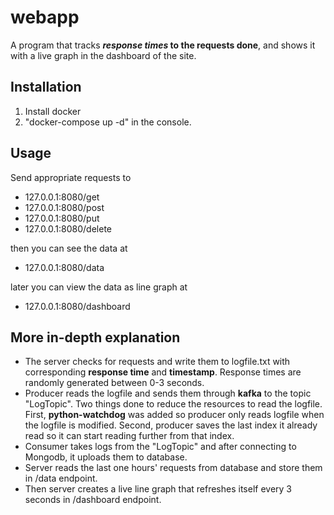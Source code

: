 # webapp
A program that tracks **_response times_ to the requests done**, and shows it with a live graph in the dashboard of the site.

## Installation
1. Install docker
2. "docker-compose up -d" in the console.

## Usage
Send appropriate requests to
- 127.0.0.1:8080/get
- 127.0.0.1:8080/post
- 127.0.0.1:8080/put
- 127.0.0.1:8080/delete

then you can see the data at
- 127.0.0.1:8080/data

later you can view the data as line graph at
- 127.0.0.1:8080/dashboard

## More in-depth explanation
- The server checks for requests and write them to logfile.txt with corresponding **response time** and **timestamp**. Response times are randomly generated between 0-3 seconds.  
- Producer reads the logfile and sends them through **kafka** to the topic "LogTopic". Two things done to reduce the resources to read the logfile. First, **python-watchdog** was added so producer only reads logfile when the logfile is modified. Second, producer saves the last index it already read so it can start reading further from that index.
- Consumer takes logs from the "LogTopic" and after connecting to Mongodb, it uploads them to database.  
- Server reads the last one hours' requests from database and store them in /data endpoint.  
- Then server creates a live line graph that refreshes itself every 3 seconds in /dashboard endpoint.
